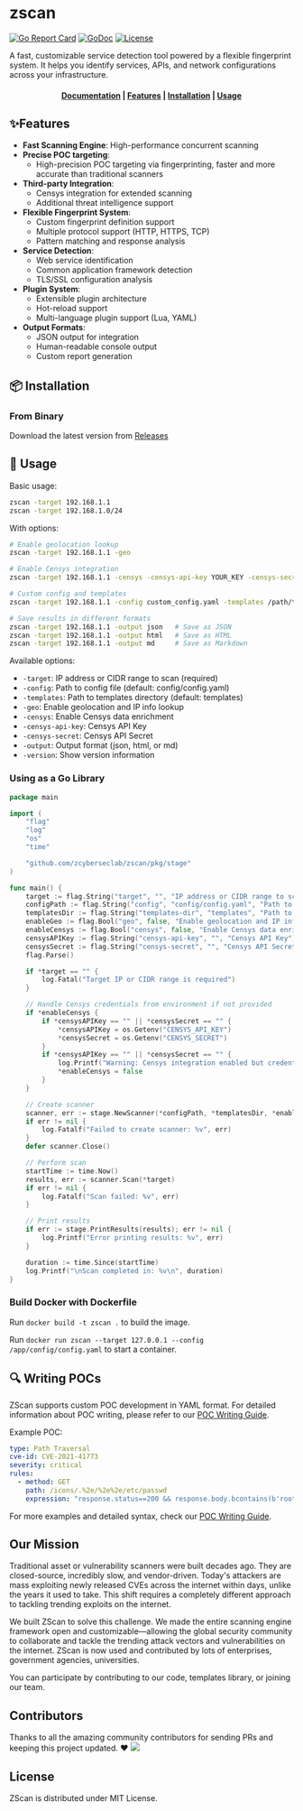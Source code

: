 # zscan

[![Go Report Card](https://goreportcard.com/badge/github.com/zcyberseclab/zscan)](https://goreportcard.com/report/github.com/zcyberseclab/zscan)
[![GoDoc](https://godoc.org/github.com/zcyberseclab/zscan?status.svg)](https://godoc.org/github.com/zcyberseclab/zscan)
[![License](https://img.shields.io/github/license/zcyberseclab/zscan)](https://github.com/zcyberseclab/zscan/blob/main/LICENSE)

A fast, customizable service detection tool powered by a flexible fingerprint system. It helps you identify services, APIs, and network configurations across your infrastructure.

<h4 align="center">
  <a href="https://github.com/zcyberseclab/zscan/wiki">Documentation</a> |
  <a href="#-features">Features</a> |
  <a href="#-installation">Installation</a> |
  <a href="#-usage">Usage</a>
</h4>

## ✨Features

- **Fast Scanning Engine**: High-performance concurrent scanning
- **Precise POC targeting**: 
  - High-precision POC targeting via fingerprinting, faster and more accurate than traditional scanners
- **Third-party Integration**:
  - Censys integration for extended scanning
  - Additional threat intelligence support
- **Flexible Fingerprint System**: 
  - Custom fingerprint definition support
  - Multiple protocol support (HTTP, HTTPS, TCP)
  - Pattern matching and response analysis
- **Service Detection**:
  - Web service identification
  - Common application framework detection
  - TLS/SSL configuration analysis
- **Plugin System**:
  - Extensible plugin architecture
  - Hot-reload support
  - Multi-language plugin support (Lua, YAML)
- **Output Formats**:
  - JSON output for integration
  - Human-readable console output
  - Custom report generation

## 📦 Installation

### From Binary

Download the latest version from [Releases](https://github.com/zcyberseclab/zscan/releases)

## 🚀 Usage

Basic usage:

```bash
zscan -target 192.168.1.1
zscan -target 192.168.1.0/24
```

With options:
```bash
# Enable geolocation lookup
zscan -target 192.168.1.1 -geo

# Enable Censys integration
zscan -target 192.168.1.1 -censys -censys-api-key YOUR_KEY -censys-secret YOUR_SECRET

# Custom config and templates
zscan -target 192.168.1.1 -config custom_config.yaml -templates /path/to/templates

# Save results in different formats
zscan -target 192.168.1.1 -output json   # Save as JSON
zscan -target 192.168.1.1 -output html   # Save as HTML
zscan -target 192.168.1.1 -output md     # Save as Markdown
```

Available options:
- `-target`: IP address or CIDR range to scan (required)
- `-config`: Path to config file (default: config/config.yaml)
- `-templates`: Path to templates directory (default: templates)
- `-geo`: Enable geolocation and IP info lookup
- `-censys`: Enable Censys data enrichment
- `-censys-api-key`: Censys API Key
- `-censys-secret`: Censys API Secret
- `-output`: Output format (json, html, or md)
- `-version`: Show version information

### Using as a Go Library

```go
package main

import (
	"flag"
	"log"
	"os"
	"time"

	"github.com/zcyberseclab/zscan/pkg/stage"
)

func main() {
	target := flag.String("target", "", "IP address or CIDR range to scan")
	configPath := flag.String("config", "config/config.yaml", "Path to config file")
	templatesDir := flag.String("templates-dir", "templates", "Path to templates directory")
	enableGeo := flag.Bool("geo", false, "Enable geolocation and IP info lookup")
	enableCensys := flag.Bool("censys", false, "Enable Censys data enrichment")
	censysAPIKey := flag.String("censys-api-key", "", "Censys API Key")
	censysSecret := flag.String("censys-secret", "", "Censys API Secret")
	flag.Parse()

	if *target == "" {
		log.Fatal("Target IP or CIDR range is required")
	}

	// Handle Censys credentials from environment if not provided
	if *enableCensys {
		if *censysAPIKey == "" || *censysSecret == "" {
			*censysAPIKey = os.Getenv("CENSYS_API_KEY")
			*censysSecret = os.Getenv("CENSYS_SECRET")
		}
		if *censysAPIKey == "" || *censysSecret == "" {
			log.Printf("Warning: Censys integration enabled but credentials not provided. Skipping Censys data enrichment.")
			*enableCensys = false
		}
	}

	// Create scanner
	scanner, err := stage.NewScanner(*configPath, *templatesDir, *enableGeo, *enableCensys, *censysAPIKey, *censysSecret)
	if err != nil {
		log.Fatalf("Failed to create scanner: %v", err)
	}
	defer scanner.Close()

	// Perform scan
	startTime := time.Now()
	results, err := scanner.Scan(*target)
	if err != nil {
		log.Fatalf("Scan failed: %v", err)
	}

	// Print results
	if err := stage.PrintResults(results); err != nil {
		log.Printf("Error printing results: %v", err)
	}

	duration := time.Since(startTime)
	log.Printf("\nScan completed in: %v\n", duration)
}
```
### Build Docker with Dockerfile
Run `docker build -t zscan .` to build the image.

Run `docker run zscan --target 127.0.0.1 --config /app/config/config.yaml` to start a container.
 
## 🔍 Writing POCs

ZScan supports custom POC development in YAML format. For detailed information about POC writing, please refer to our [POC Writing Guide](https://github.com/zcyberseclab/zscan/wiki/ZScan-POC-Writing-Guide).

Example POC:
```yaml
type: Path Traversal
cve-id: CVE-2021-41773
severity: critical
rules:
  - method: GET
    path: /icons/.%2e/%2e%2e/etc/passwd
    expression: "response.status==200 && response.body.bcontains(b'root:')"
```

For more examples and detailed syntax, check our [POC Writing Guide](https://github.com/zcyberseclab/zscan/wiki/ZScan-POC-Writing-Guide).


## Our Mission
Traditional asset or vulnerability scanners were built decades ago. They are closed-source, incredibly slow, and vendor-driven. Today's attackers are mass exploiting newly released CVEs across the internet within days, unlike the years it used to take. This shift requires a completely different approach to tackling trending exploits on the internet.

We built ZScan to solve this challenge. We made the entire scanning engine framework open and customizable—allowing the global security community to collaborate and tackle the trending attack vectors and vulnerabilities on the internet. ZScan is now used and contributed by lots of enterprises, government agencies, universities.

You can participate by contributing to our code, templates library, or joining our team.


## Contributors
Thanks to all the amazing community contributors for sending PRs and keeping this project updated. ❤️
<a href="https://github.com/zcyberseclab/zscan/graphs/contributors">
  <img src="https://contrib.rocks/image?repo=zcyberseclab/zscan" />
</a>

## License
ZScan is distributed under MIT License.
